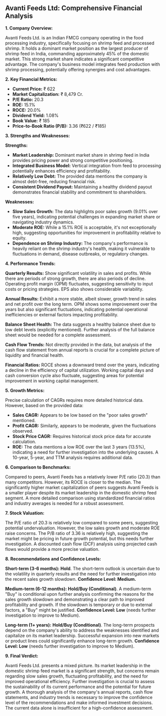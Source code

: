 ## Avanti Feeds Ltd: Comprehensive Financial Analysis

**1. Company Overview:**

Avanti Feeds Ltd. is an Indian FMCG company operating in the food processing industry, specifically focusing on shrimp feed and processed shrimp.  It holds a dominant market position as the largest producer of shrimp feed in India, commanding approximately 45% of the domestic market. This strong market share indicates a significant competitive advantage.  The company's business model integrates feed production with shrimp processing, potentially offering synergies and cost advantages.


**2. Key Financial Metrics:**

* **Current Price:** ₹ 622
* **Market Capitalization:** ₹ 8,479 Cr.
* **P/E Ratio:** 20.3
* **ROE:** 15.1%
* **ROCE:** 20.0%
* **Dividend Yield:** 1.08%
* **Book Value:** ₹ 185
* **Price-to-Book Ratio (P/B):** 3.36 (₹622 / ₹185)


**3. Strengths and Weaknesses:**

**Strengths:**

* **Market Leadership:**  Dominant market share in shrimp feed in India provides pricing power and strong competitive positioning.
* **Integrated Business Model:**  Vertical integration from feed to processing potentially enhances efficiency and profitability.
* **Relatively Low Debt:** The provided data mentions the company is almost debt-free, reducing financial risk.
* **Consistent Dividend Payout:**  Maintaining a healthy dividend payout demonstrates financial stability and commitment to shareholders.


**Weaknesses:**

* **Slow Sales Growth:**  The data highlights poor sales growth (9.01% over five years), indicating potential challenges in expanding market share or navigating industry dynamics.
* **Moderate ROE:** While a 15.1% ROE is acceptable, it's not exceptionally high, suggesting opportunities for improvement in profitability relative to equity.
* **Dependence on Shrimp Industry:**  The company's performance is heavily reliant on the shrimp industry's health, making it vulnerable to fluctuations in demand, disease outbreaks, or regulatory changes.


**4. Performance Trends:**

**Quarterly Results:**  Show significant volatility in sales and profits.  While there are periods of strong growth, there are also periods of decline. Operating profit margin (OPM) fluctuates, suggesting sensitivity to input costs or pricing strategies.  EPS also shows considerable variability.

**Annual Results:**  Exhibit a more stable, albeit slower, growth trend in sales and net profit over the long term.  OPM shows some improvement over the years but also significant fluctuations, indicating potential operational inefficiencies or external factors impacting profitability.

**Balance Sheet Health:**  The data suggests a healthy balance sheet due to low debt levels (explicitly mentioned).  Further analysis of the full balance sheet would be needed for a complete assessment.

**Cash Flow Trends:**  Not directly provided in the data, but analysis of the cash flow statement from annual reports is crucial for a complete picture of liquidity and financial health.

**Financial Ratios:**  ROCE shows a downward trend over the years, indicating a decline in the efficiency of capital utilization.  Working capital days and cash conversion cycle also fluctuate, suggesting areas for potential improvement in working capital management.


**5. Growth Metrics:**

Precise calculation of CAGRs requires more detailed historical data. However, based on the provided data:

* **Sales CAGR:** Appears to be low based on the "poor sales growth" mentioned.
* **Profit CAGR:**  Similarly, appears to be moderate, given the fluctuations observed.
* **Stock Price CAGR:** Requires historical stock price data for accurate calculation.
* **ROE:**  The data mentions a low ROE over the last 3 years (13.5%), indicating a need for further investigation into the underlying causes.  A 10-year, 5-year, and TTM analysis requires additional data.


**6. Comparison to Benchmarks:**

Compared to peers, Avanti Feeds has a relatively lower P/E ratio (20.3) than many competitors.  However, its ROCE is closer to the median.  The significantly higher market capitalization of peers suggests Avanti Feeds is a smaller player despite its market leadership in the domestic shrimp feed segment.  A more detailed comparison using standardized financial ratios and industry averages is needed for a robust assessment.


**7. Stock Valuation:**

The P/E ratio of 20.3 is relatively low compared to some peers, suggesting potential undervaluation.  However, the low sales growth and moderate ROE raise concerns.  The P/B ratio of 3.36 is relatively high, suggesting the market might be pricing in future growth potential, but this needs further investigation.  A discounted cash flow (DCF) analysis using projected cash flows would provide a more precise valuation.


**8. Recommendations and Confidence Levels:**

**Short-term (3-6 months):**  **Hold**.  The short-term outlook is uncertain due to the volatility in quarterly results and the need for further investigation into the recent sales growth slowdown.  **Confidence Level: Medium.**

**Medium-term (6-12 months):**  **Hold/Buy (Conditional)**.  A medium-term "Buy" is conditional upon further analysis confirming the reasons for the sales growth slowdown and demonstrating a clear path to improved profitability and growth.  If the slowdown is temporary or due to external factors, a "Buy" might be justified.  **Confidence Level: Low** (needs further investigation to improve to Medium).

**Long-term (1+ years):**  **Hold/Buy (Conditional)**.  The long-term prospects depend on the company's ability to address the weaknesses identified and capitalize on its market leadership.  Successful expansion into new markets or product lines could significantly enhance long-term growth.  **Confidence Level: Low** (needs further investigation to improve to Medium).


**9. Final Verdict:**

Avanti Feeds Ltd. presents a mixed picture.  Its market leadership in the domestic shrimp feed market is a significant strength, but concerns remain regarding slow sales growth, fluctuating profitability, and the need for improved operational efficiency.  Further investigation is crucial to assess the sustainability of its current performance and the potential for future growth.  A thorough analysis of the company's annual reports, cash flow statements, and industry trends is necessary to improve the confidence level of the recommendations and make informed investment decisions.  The current data alone is insufficient for a high-confidence assessment.
